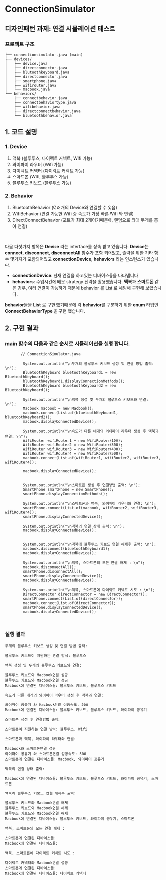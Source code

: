# ConnectionSimulator
## 디자인패턴 과제: 연결 시뮬레이션 테스트

### 프로젝트 구조 

```
├── connectionsimulator.java (main)
├── devices/
│   ├── device.java
│   ├── directconnector.java
│   ├── blutoothkeyboard.java
│   ├── directconnector.java
│   ├── smartphone.java
│   ├── wifirouter.java
│   └── macbook.java
└── behaviors/
    ├── connectbehavior.java
    ├── connectbehaviortype.java
    ├── wifibehavior.java
    ├── directconnectbehavior.java
    └── bluetoothbehavior.java`
```



## 1.  코드 설명

### 1. Device
1. 맥북 (블루투스, 다이렉트 커넥트, Wifi 가능)
2. 와이파이 라우터 (Wifi 가능)
3. 다이렉트 커넥터 (다이렉트 커넥트 가능)
4. 스마트폰 (Wifi, 블루투스 가능)
5. 블루투스 키보드 (블루투스 가능)

### 2. Behavior
1. BluetoothBehavior (여러개의 Device와 연결할 수 있음)
2. WifiBehavior (연결 가능한 Wifi 중 속도가 가장 빠른 Wifi 와 연결)
3. DirectConnectBehavior (포트가 최대 2개이기때문에, 랜덤으로 최대 두개를 뽑아 연결)


<br>

다음 다섯가지 항목은 **Device** 라는 interface를 상속 받고 있습니다.
**Device**는 **connect**, **disconnect**, **disconnectAll** 함수가 포함 되어있고, 출력을 위한 기타 함수 몇가지가 포함되어있고
**connectionDevice**, **hehaviors** 라는 인스턴스가 있습니다.

- **connectionDevice**:  현재 연결을 하고있는 디바이스들을 나타냅니다
-  **hehaviors**: 수업시간에 배운 strategy 전략을 활용했습니다. **맥북**과 **스마트폰** 같은 경우,
여러 연결이 가능하기 때문에 behavior 를 List 로 세팅해 구현해 보았습니다.

**behavior**들을 **List** 로 구현 했기때문에 각 **behavior**를 구분하기 위한 **enum** 타입인 **ConnectBehaviorType** 을 구현 했습니다.


## 2.  구현 결과

### main 함수의 다음과 같은 순서로 시뮬레이션을 실행 합니다.

```
       // ConnectionSimulator.java

        System.out.println("\n두개의 블루투스 키보드 생성 및 연결 방법 출력: \n");
        BluetoothKeyboard bluetoothKeyboard1 = new BluetoothKeyboard();
        bluetoothKeyboard1.displayConnectionMethods();
        BluetoothKeyboard bluetoothKeyboard2 = new BluetoothKeyboard();

        System.out.println("\n맥북 생성 및 두개의 블루투스 키보드와 연결: \n");
        Macbook macbook = new Macbook();
        macbook.connect(List.of(bluetoothKeyboard1, bluetoothKeyboard2));
        macbook.displayConnectedDevice();

        System.out.println("\n속도가 다른 네개의 와이파이 라우터 생성 후 맥북과 연결: \n");
        WifiRouter wifiRouter1 = new WifiRouter(100);
        WifiRouter wifiRouter2 = new WifiRouter(300);
        WifiRouter wifiRouter3 = new WifiRouter(400);
        WifiRouter wifiRouter4 = new WifiRouter(500);
        macbook.connect(List.of(wifiRouter1, wifiRouter2, wifiRouter3, wifiRouter4));
        
        macbook.displayConnectedDevice();


        System.out.println("\n스마트폰 생성 후 연결방법 출력: \n");
        SmartPhone smartPhone = new SmartPhone();
        smartPhone.displayConnectionMethods();

        System.out.println("\n스마트폰과 맥북, 와이파이 라우터와 연결: \n");
        smartPhone.connect(List.of(macbook, wifiRouter2, wifiRouter3, wifiRouter4));
        smartPhone.displayConnectedDevice();

        System.out.println("\n맥북의 연결 상태 출력: \n");
        macbook.displayConnectedDevice();


        System.out.println("\n맥북에 블루투스 키보드 연결 해제후 출력: \n");
        macbook.disconnect(bluetoothKeyboard1);
        macbook.displayConnectedDevice();

        System.out.println("\n맥북, 스마트폰의 모든 연결 해제 : \n");
        macbook.disconnectAll();
        smartPhone.disconnectAll();
        smartPhone.displayConnectedDevice();
        macbook.displayConnectedDevice();

        System.out.println("\n맥북, 스마트폰에 다이렉트 커넥트 시도 : \n");
        DirectConnector directConnector = new DirectConnector();
        smartPhone.connect(List.of(directConnector));
        macbook.connect(List.of(directConnector));
        smartPhone.displayConnectedDevice();
        macbook.displayConnectedDevice();

```
<br>

### 실행 결과

```
두개의 블루투스 키보드 생성 및 연결 방법 출력: 

블루투스 키보드이 지원하는 연결 방식: 블루투스

맥북 생성 및 두개의 블루투스 키보드와 연결: 

블루투스 키보드와 Macbook연결 성공
블루투스 키보드와 Macbook연결 성공
Macbook에 연결된 디바이스들: 블루투스 키보드, 블루투스 키보드

속도가 다른 네개의 와이파이 라우터 생성 후 맥북과 연결: 

와이파이 공유기 와 Macbook연결 성공속도: 500
Macbook에 연결된 디바이스들: 블루투스 키보드, 블루투스 키보드, 와이파이 공유기

스마트폰 생성 후 연결방법 출력: 

스마트폰이 지원하는 연결 방식: 블루투스, Wifi

스마트폰과 맥북, 와이파이 라우터와 연결: 

Macbook와 스마트폰연결 성공
와이파이 공유기 와 스마트폰연결 성공속도: 500
스마트폰에 연결된 디바이스들: Macbook, 와이파이 공유기

맥북의 연결 상태 출력: 

Macbook에 연결된 디바이스들: 블루투스 키보드, 블루투스 키보드, 와이파이 공유기, 스마트폰

맥북에 블루투스 키보드 연결 해제후 출력: 

블루투스 키보드와 Macbook연결 해제
블루투스 키보드와 Macbook연결 해제
블루투스 키보드와 Macbook연결 해제
Macbook에 연결된 디바이스들: 블루투스 키보드, 와이파이 공유기, 스마트폰

맥북, 스마트폰의 모든 연결 해제 : 

스마트폰에 연결된 디바이스들: 
Macbook에 연결된 디바이스들: 

맥북, 스마트폰에 다이렉트 커넥트 시도 : 

다이렉트 커넥터와 Macbook연결 성공
스마트폰에 연결된 디바이스들: 
Macbook에 연결된 디바이스들: 다이렉트 커넥터

```


